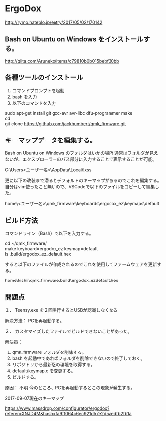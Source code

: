 # ErgoDox

http://rymo.hateblo.jp/entry/2017/05/02/170142


## Bash on Ubuntu on Windows をインストールする。


http://qiita.com/Aruneko/items/c79810b0b015bebf30bb

## 各種ツールのインストール

1. コマンドプロンプトを起動
1. bash を入力
1. 以下のコマンドを入力   

sudo apt-get install git gcc-avr avr-libc dfu-programmer make  
cd  
git clone https://github.com/jackhumbert/qmk_firmware.git  


## キーマップデータを編集する。

Bash on Ubuntu on Windows のフォルダはいかの場所
通常はフォルダが見えないが、エクスプローラーのパス部分に入力することで表示することが可能。

C:\Users\<ユーザー名>\AppData\Local\lxss

更に以下の改装まで潜るとデフォルトのキーマップがあるのでこれを編集する。
自分はvim使ったこと無いので、VSCodeで以下のファイルをコピーして編集した。

home\\<ユーザー名>\qmk_firmware\keyboards\ergodox_ez\keymaps\default

## ビルド方法

コマンドライン（Bash）で以下を入力する。

cd ~/qmk_firmware/  
make keyboard=ergodox_ez keymap=default  
ls .build/ergodox_ez_default.hex

すると以下のファイルが作成されるのでこれを使用してファームウェアを更新する。

home\kishii\qmk_firmware\.build\ergodox_ezdefault.hex

## 問題点

１． Teensy.exe を２回実行するとUSBが認識しなくなる

解決方法：
PCを再起動する。

２． カスタマイズしたファイルでビルドできないことがあった。

解決策：
1. qmk_firmware フォルダを削除する。
1. bash を起動中であればフォルダを削除できないので終了しておく。
1. リポジトリから最新版の環境を取得する。
1. default/keymap.c を変更する。
1. ビルドする。


原因：
不明
今のところ、PCを再起動するとこの現象が発生する。



2017-09-07現在のキーマップ

https://www.massdrop.com/configurator/ergodox?referer=XNJD4M&hash=fa9ff064c6ec921d57e2d5aedfb2fb1a